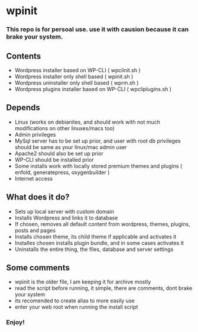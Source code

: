 # wpinit
### This repo is for persoal use. use it with causion because it can brake your system.

## Contents
* Wordpress installer based on WP-CLI ( wpclinit.sh )
* Wordpress installer only shell based ( wpinit.sh )
* Wordpress uninstaller only shell based ( wprm.sh )
* Wordpress plugins installer based on WP-CLI ( wpcliplugins.sh )

## Depends
* Linux (works on debianites, and should work with not much modifications on other linuxes/macs too)
* Admin privileges
* MySql server has to be set up prior, and user with root db privileges should be same as your linux/mac admin user
* Apache2 should also be set up prior
* WP-CLI should be installed prior
* Some installs work with locally stored premium themes and plugins ( enfold, generatepress, oxygenbuilder )
* Internet access

## What does it do?
* Sets up local server with custom domain
* Installs Wordpress and links it to database
* If chosen, removes all default content from wordpress, themes, plugins, posts and pages
* Installs chosen theme, its child theme if applicable and activates it
* Installes chosen installs plugin bundle, and in some cases activates it
* Uninstalls the entire thing, the files, database and server settings

## Some comments
* wpinit is the older file, I am keeping it for archive mostly
* read the script before running, it simple, there are comments, dont brake your system
* its recomended to create alias to more easily use
* enter your web root when running the install script

### Enjoy!